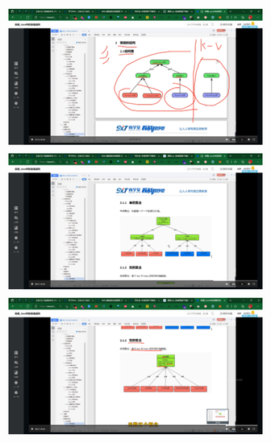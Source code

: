 ![image-20220120193232880](day14容器-photo/image-20220120193232880.png)

![image-20220120204115142](day14容器-photo/image-20220120204115142.png)

![image-20220120204121115](day14容器-photo/image-20220120204121115.png)